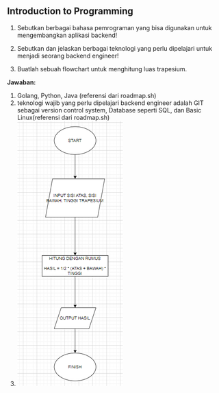 ## Introduction to Programming

1. Sebutkan berbagai bahasa pemrograman yang bisa digunakan untuk mengembangkan aplikasi backend!
2. Sebutkan dan jelaskan berbagai teknologi yang perlu dipelajari untuk menjadi seorang backend engineer!

3. Buatlah sebuah flowchart untuk menghitung luas trapesium.

**Jawaban:**

1. Golang, Python, Java (referensi dari roadmap.sh)
2. teknologi wajib yang perlu dipelajari backend engineer adalah GIT sebagai version control system, Database seperti SQL, dan Basic Linux(referensi dari roadmap.sh)
3. ![path](assets/flowchart.png)
